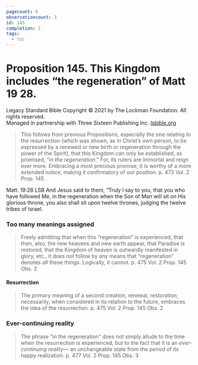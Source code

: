 ```yaml
---
pagecount: 6
observationcount: 3
id: 145
completion: 1
tags:
  - toc
---
```

# Proposition 145. This Kingdom includes “the regeneration” of Matt 19 28.

Legacy Standard Bible
Copyright © 2021 by The Lockman Foundation. All rights reserved.  
Managed in partnership with Three Sixteen Publishing Inc. [lsbible.org](https://www.lsbible.org/)

>This follows from previous Propositions, especially the one relating to the resurrection (which was shown, as in Christ’s own person, to be expressed by a renewed or new birth or regeneration through the power of the Spirit), that this Kingdom can only be established, as promised, “*in the regeneration*." For, its rulers are immortal and reign ever more. Embracing a most precious promise, it is worthy of a more extended notice, making it confirmatory of our position.
>p. 473 Vol. 2 Prop. 145

Matt. 19:28 LSB
And Jesus said to them, “Truly I say to you, that you who have followed Me, in the regeneration when the Son of Man will sit on His glorious throne, you also shall sit upon twelve thrones, judging the twelve tribes of Israel.
### Too many meanings assigned
>Freely admitting that when this “regeneration” is experienced, that then, also, the new heavens and new earth appear, that Paradise is restored, that the Kingdom of heaven is outwardly manifested in glory, etc., it does not follow by any means that “regeneration” denotes *all* these things. Logically, it cannot.
>p. 475 Vol. 2 Prop. 145 Obs. 2
#### Resurrection
>The primary meaning of a second creation, renewal, restoration, necessarily, when considered in its relation to the future, embraces the idea of the resurrection.
>p. 475 Vol. 2 Prop. 145 Obs. 2
### Ever-continuing reality
>The phrase “in the regeneration” does not simply allude to the time when the resurrection is experienced, but to the fact that it is an *ever-continuing reality*— an unchangeable state from the period of its happy realization.
>p. 477 Vol. 2 Prop. 145 Obs. 3
